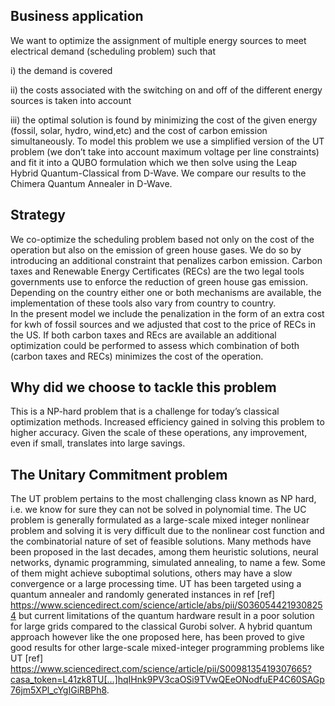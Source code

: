 ## Business application


We want to optimize the assignment of multiple energy sources to meet electrical demand (scheduling problem) such that 

i) the demand is covered 

ii) the  costs associated with the switching on and off of the different energy sources is taken into account 

iii) the optimal solution is found by minimizing the cost of the given energy (fossil, solar, hydro, wind,etc) and the cost of carbon emission simultaneously. 
To model this problem we use a simplified version of the UT problem (we don’t take into account maximum voltage per line constraints)  and fit  it into a QUBO formulation which we then solve using the Leap Hybrid Quantum-Classical from D-Wave. We compare our results to the Chimera 
Quantum Annealer in D-Wave.

## Strategy

We co-optimize the scheduling problem based not only on the cost of the  operation but also on the emission of green house gases. We do so by introducing an additional constraint that penalizes carbon emission. Carbon taxes and Renewable Energy Certificates (RECs) are the two legal tools governments use to enforce the reduction of green house gas emission. Depending on the country either one or both mechanisms are available, the implementation of these tools also vary from country to country.  
In the present model we include the penalization in the form of an extra cost for kwh of fossil sources and we adjusted that cost to the price of RECs in the US. If both carbon taxes and REcs are available an additional optimization could be performed  to assess which combination of both (carbon taxes and RECs)  minimizes the cost of the operation.

## Why did we choose to tackle this problem

This is a NP-hard problem that is a challenge for today’s classical optimization methods.  Increased efficiency gained in solving this problem to higher accuracy. Given the scale of these operations, any improvement, even if small, translates into large savings.

## The Unitary Commitment problem

The UT problem pertains to the most challenging class known as NP hard, i.e. we know for sure they can not be solved in polynomial time. 
The UC problem is generally
formulated as a large-scale mixed integer nonlinear problem and solving it is very difficult due to
the nonlinear cost function and the combinatorial nature of set of feasible solutions.
Many methods have been proposed in the last decades,  among them heuristic solutions, neural networks, dynamic programming, simulated annealing, to name a few. Some of them might achieve suboptimal solutions,  others may have a slow convergence or a large processing time. UT has been targeted using a quantum annealer and randomly generated instances in ref 
[ref] https://www.sciencedirect.com/science/article/abs/pii/S0360544219308254 but current limitations of the quantum hardware result in a poor solution for large grids compared to the classical Gurobi solver. A hybrid quantum approach however like the one proposed here, has been proved to give good results for other large-scale mixed-integer programming problems like UT [ref] https://www.sciencedirect.com/science/article/pii/S0098135419307665?casa_token=L41zk8TU[…]hqIHnk9PV3caOSi9TVwQEeONodfuEP4C60SAGp76jm5XPl_cYgIGiRBPh8.




